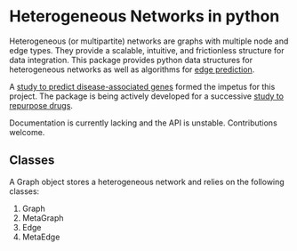 # Heterogeneous Networks in python

Heterogeneous (or multipartite) networks are graphs with multiple node and edge types. They provide a scalable, intuitive, and frictionless structure for data integration. This package provides python data structures for heterogeneous networks as well as algorithms for [edge prediction](http://het.io/hnep/). 

A [study to predict disease-associated genes](https://dx.doi.org/10.1371/journal.pcbi.1004259) formed the impetus for this project. The package is being actively developed for a successive [study to repurpose drugs](https://dx.doi.org/10.15363/thinklab.4).

Documentation is currently lacking and the API is unstable. Contributions welcome.

## Classes

A Graph object stores a heterogeneous network and relies on the following classes:

1. Graph
2. MetaGraph
3. Edge
4. MetaEdge
